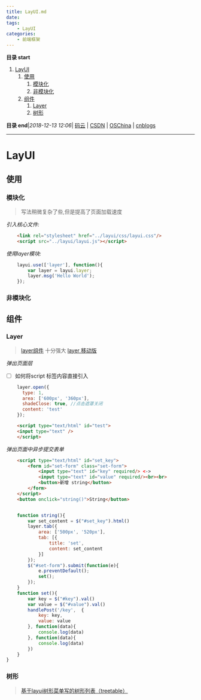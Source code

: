 ```yaml
---
title: LayUI.md
date: 
tags: 
    - LayUI
categories: 
    - 前端框架
---
```


**目录 start**
 
1. [LayUI](#layui)
    1. [使用](#使用)
        1. [模块化](#模块化)
        1. [非模块化](#非模块化)
    1. [组件](#组件)
        1. [Layer](#layer)
        1. [树形](#树形)

**目录 end**|_2018-12-13 12:06_| [码云](https://gitee.com/gin9) | [CSDN](http://blog.csdn.net/kcp606) | [OSChina](https://my.oschina.net/kcp1104) | [cnblogs](http://www.cnblogs.com/kuangcp)
****************************************
# LayUI

## 使用

### 模块化
> 写法稍微复杂了些,但是提高了页面加载速度

_引入核心文件:_
```html
    <link rel="stylesheet" href="../layui/css/layui.css"/>
    <script src="../layui/layui.js"></script>
```
_使用layer模块:_
```js
    layui.use(['layer'], function(){
        var layer = layui.layer;
        layer.msg('Hello World');
    });
```

### 非模块化

## 组件

### Layer
> [layer组件](http://layer.layui.com/?alone) 十分强大
> [layer 移动版](http://layer.layui.com/mobile/api.html)


_弹出页面层_
- [ ] 如何将script 标签内容直接引入 
```js
    layer.open({
      type: 1,
      area: ['600px', '360px'],
      shadeClose: true, //点击遮罩关闭
      content: 'test'
    });
```
```html
    <script type="text/html" id="test">
    <input type="text" />
    </script>
```
_弹出页面中异步提交表单_
```html
    <script type="text/html" id="set_key">
        <form id="set-form" class="set-form">
            <input type="text" id="key" required/> <->
            <input type="text" id="value" required/><br><br>
            <button>新增 string</button>
        </form>
    </script>
    <button onclick="string()">String</button>
```
```js

    function string(){
        var set_content = $("#set_key").html()
        layer.tab({
            area: ['500px', '520px'],
            tab: [{
                title: 'set', 
                content: set_content
            }]
        });        
        $("#set-form").submit(function(e){
            e.preventDefault();
            set();
        });
    }
    function set(){
        var key = $("#key").val()
        var value = $("#value").val()
        handlePost('/key',  {
            key: key, 
            value: value
        }, function(data){
            console.log(data)
        }, function(data){
            console.log(data)
        })
    }
}
```
### 树形
> [基于layui树形菜单写的树形列表（treetable）](https://segmentfault.com/a/1190000011812724)



